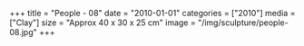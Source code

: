 +++
title = "People - 08"
date = "2010-01-01"
categories = ["2010"]
media = ["Clay"]
size = "Approx 40 x 30 x 25 cm"
image = "/img/sculpture/people-08.jpg"
+++
